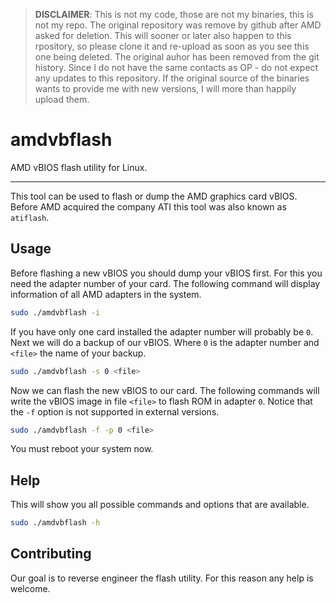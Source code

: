 > **DISCLAIMER**: This is not my code, those are not my binaries, this is not my repo. The original repository was remove by github after AMD asked for deletion. This will sooner or later also happen to this rpository, so please clone it and re-upload as soon as you see this one being deleted. The original auhor has been removed from the git history. Since I do not have the same contacts as OP - do not expect any updates to this repository. If the original source of the binaries wants to provide me with new versions, I will more than happily upload them.

# amdvbflash

AMD vBIOS flash utility for Linux.

---

This tool can be used to flash or dump the AMD graphics card vBIOS.
Before AMD acquired the company ATI this tool was also known as `atiflash`.

## Usage

Before flashing a new vBIOS you should dump your vBIOS first.
For this you need the adapter number of your card.
The following command will display information of all AMD adapters in the system.

```sh
sudo ./amdvbflash -i
```

If you have only one card installed the adapter number will probably be `0`.
Next we will do a backup of our vBIOS. Where `0` is the adapter number and `<file>` the name of your backup.

```sh
sudo ./amdvbflash -s 0 <file>
```

Now we can flash the new vBIOS to our card.
The following commands will write the vBIOS image in file `<file>` to flash ROM in adapter `0`. Notice that the `-f` option is not supported in external versions.

```sh
sudo ./amdvbflash -f -p 0 <file>
```

You must reboot your system now.

## Help

This will show you all possible commands and options that are available.

```sh
sudo ./amdvbflash -h
```

## Contributing

Our goal is to reverse engineer the flash utility. For this reason any help is welcome.
